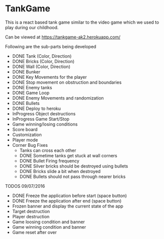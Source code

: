 # TankGame
This is a react based tank game similar to the video game which we used to play during our childhood.

Can be viewed at https://tankgame-ak2.herokuapp.com/

Following are the sub-parts being developed

- DONE Tank (Color, Direction)
- DONE Bricks (Color, Direction)
- DONE Wall (Color, Direction)
- DONE Bunker
- DONE Key Movements for the player
- DONE Stop movement on obstruction and boundaries
- DONE Enemy tanks
- DONE Game Loop
- DONE Enemy Movements and randomization
- DONE Bullets
- DONE Deploy to heroku
- InProgress Object destructions
- InProgress Game Start/Stop
- Game winning/losing conditions
- Score board
- Customization
- Player mode
- Corner Bug Fixes
	- Tanks can cross each other
	- DONE Sometime tanks get stuck at wall corners
	- DONE Bullet Firing frequency
	- DONE Silver bricks should be destroyed using bullets
	- DONE Bricks slide a bit when destroyed
	- DONE Bullets should not pass through nearer bricks

TODOS 09/07/2016
- DONE Freeze the application before start (space button)
- DONE Freeze the application after end (space button)
- Frozen banner and display the current state of the app
- Target destruction
- Player destruction
- Game loosing condition and banner
- Game winning condition and banner
- Game reset after over